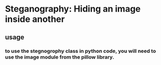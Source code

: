 # Steganography: Hiding an image inside another
## usage
### to use the stegnogrophy class in python code, you will need to use the image module from the pillow library.
